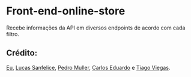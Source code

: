 # Front-end-online-store
Recebe informações da API em diversos endpoints de acordo com cada filtro.

## Crédito:
[Eu](https://github.com/JoseACSouza), [Lucas Sanfelice](https://github.com/Lucas-Sanfelice), [Pedro Muller](https://github.com/Dev-Muller), [Carlos Eduardo](https://github.com/ccadubr) e [Tiago Viegas](https://github.com/tiagobviegas).
<!-- Olá, Tryber!
Esse é apenas um arquivo inicial para o README do seu projeto.
É essencial que você preencha esse documento por conta própria, ok?
Não deixe de usar nossas dicas de escrita de README de projetos, e deixe sua criatividade brilhar!
:warning: IMPORTANTE: você precisa deixar nítido:
- quais arquivos/pastas foram desenvolvidos por você; 
- quais arquivos/pastas foram desenvolvidos por outra pessoa estudante;
- quais arquivos/pastas foram desenvolvidos pela Trybe.
-->

